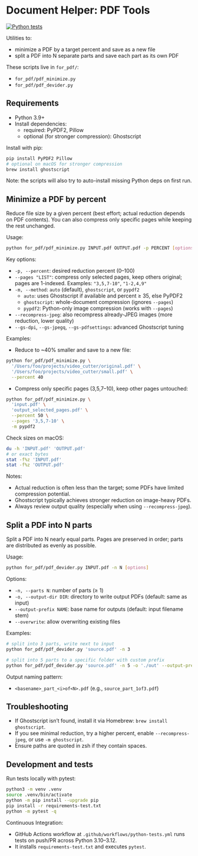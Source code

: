 # Document Helper: PDF Tools

[![Python tests](https://github.com/zemags/doc_helper/actions/workflows/python-tests.yml/badge.svg)](https://github.com/zemags/doc_helper/actions/workflows/python-tests.yml)

Utilities to:
- minimize a PDF by a target percent and save as a new file
- split a PDF into N separate parts and save each part as its own PDF

These scripts live in `for_pdf/`:
- `for_pdf/pdf_minimize.py`
- `for_pdf/pdf_devider.py`

## Requirements

- Python 3.9+
- Install dependencies:
  - required: PyPDF2, Pillow
  - optional (for stronger compression): Ghostscript

Install with pip:

```bash
pip install PyPDF2 Pillow
# optional on macOS for stronger compression
brew install ghostscript
```

Note: the scripts will also try to auto-install missing Python deps on first run.

## Minimize a PDF by percent

Reduce file size by a given percent (best effort; actual reduction depends on PDF contents). You can also compress only specific pages while keeping the rest unchanged.

Usage:

```bash
python for_pdf/pdf_minimize.py INPUT.pdf OUTPUT.pdf -p PERCENT [options]
```

Key options:
- `-p, --percent`: desired reduction percent (0–100)
- `--pages "LIST"`: compress only selected pages, keep others original; pages are 1-indexed. Examples: `"3,5,7-10"`, `"1-2,4,9"`
- `-m, --method`: `auto` (default), `ghostscript`, or `pypdf2`
  - `auto`: uses Ghostscript if available and percent ≥ 35, else PyPDF2
  - `ghostscript`: whole-document compression (ignores `--pages`)
  - `pypdf2`: Python-only image compression (works with `--pages`)
- `--recompress-jpeg`: also recompress already-JPEG images (more reduction, lower quality)
- `--gs-dpi`, `--gs-jpegq`, `--gs-pdfsettings`: advanced Ghostscript tuning

Examples:

- Reduce to ~40% smaller and save to a new file:

```bash
python for_pdf/pdf_minimize.py \
  '/Users/foo/projects/video_cutter/original.pdf' \
  '/Users/foo/projects/video_cutter/small.pdf' \
  --percent 40
```

- Compress only specific pages (3,5,7–10), keep other pages untouched:

```bash
python for_pdf/pdf_minimize.py \
  'input.pdf' \
  'output_selected_pages.pdf' \
  --percent 50 \
  --pages '3,5,7-10' \
  -m pypdf2
```

Check sizes on macOS:

```bash
du -h 'INPUT.pdf' 'OUTPUT.pdf'
# or exact bytes
stat -f%z 'INPUT.pdf'
stat -f%z 'OUTPUT.pdf'
```

Notes:
- Actual reduction is often less than the target; some PDFs have limited compression potential.
- Ghostscript typically achieves stronger reduction on image-heavy PDFs.
- Always review output quality (especially when using `--recompress-jpeg`).

## Split a PDF into N parts

Split a PDF into N nearly equal parts. Pages are preserved in order; parts are distributed as evenly as possible.

Usage:

```bash
python for_pdf/pdf_devider.py INPUT.pdf -n N [options]
```

Options:
- `-n, --parts N`: number of parts (≥ 1)
- `-o, --output-dir DIR`: directory to write output PDFs (default: same as input)
- `--output-prefix NAME`: base name for outputs (default: input filename stem)
- `--overwrite`: allow overwriting existing files

Examples:

```bash
# split into 3 parts, write next to input
python for_pdf/pdf_devider.py 'source.pdf' -n 3

# split into 5 parts to a specific folder with custom prefix
python for_pdf/pdf_devider.py 'source.pdf' -n 5 -o './out' --output-prefix 'mydoc'
```

Output naming pattern:
- `<basename>_part_<i>of<N>.pdf` (e.g., `source_part_1of3.pdf`)

## Troubleshooting

- If Ghostscript isn’t found, install it via Homebrew: `brew install ghostscript`.
- If you see minimal reduction, try a higher percent, enable `--recompress-jpeg`, or use `-m ghostscript`.
- Ensure paths are quoted in zsh if they contain spaces.

## Development and tests

Run tests locally with pytest:

```bash
python3 -m venv .venv
source .venv/bin/activate
python -m pip install --upgrade pip
pip install -r requirements-test.txt
python -m pytest -q
```

Continuous Integration:
- GitHub Actions workflow at `.github/workflows/python-tests.yml` runs tests on push/PR across Python 3.10–3.12.
- It installs `requirements-test.txt` and executes `pytest`.
